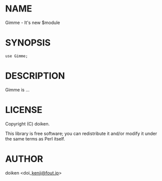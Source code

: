 # NAME

Gimme - It's new $module

# SYNOPSIS

    use Gimme;

# DESCRIPTION

Gimme is ...

# LICENSE

Copyright (C) doiken.

This library is free software; you can redistribute it and/or modify
it under the same terms as Perl itself.

# AUTHOR

doiken &lt;doi\_kenji@fout.jp>
